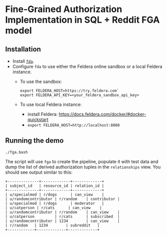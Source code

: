 # Fine-Grained Authorization Implementation in SQL + Reddit FGA model

## Installation

* Install [`fda`](https://docs.feldera.com/reference/cli#installation).
* Configure `fda` to use either the Feldera online sandbox or a local
  Feldera instance.
  - To use the sandbox:
    ```
    export FELDERA_HOST=https://try.feldera.com`
    export FELDERA_API_KEY=<your_feldera_sandbox_api_key>
    ```

  - To use local Feldera instance:
    - install Feldera: https://docs.feldera.com/docker/#docker-quickstart
    - `export FELDERA_HOST=http://localhost:8080`

## Running the demo

```
./fga.bash
```

The script will use `fga` to create the pipeline, populate it with test data and
dump the list of derived authorization tuples in the `relationships` view.  You
should see output similar to this:

```
+--------------+-------------+-------------+
| subject_id   | resource_id | relation_id |
+--------------+-------------+-------------+
| u/specialmod | r/dogs      | can_view    |
| u/randomcontributor | r/random    | contributor |
| u/specialmod | r/dogs      | moderator   |
| u/catperson | r/cats      | can_view    |
| u/randomcontributor | r/random    | can_view    |
| u/catperson         | r/cats      | subscribed  |
| u/randomcontributor | 1234        | can_view    |
| r/random   | 1234        | subreddit   |
+------------+-------------+-------------+
```
